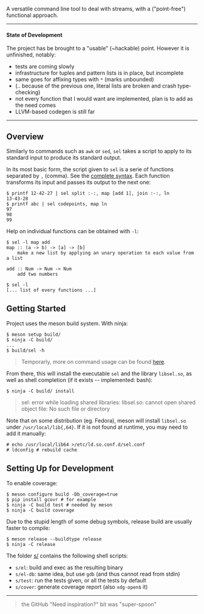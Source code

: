 A versatile command line tool to deal with streams, with a
("point-free") functional approach.

---

#### State of Development

The project has be brought to a "usable" (~hackable) point.
However it is unfinished, notably:
- tests are coming slowly
- infrastructure for tuples and pattern lists is in place, but incomplete
- same goes for affixing types with `*` (marks unbounded)
- (.. because of the previous one, literal lists are broken and crash type-checking)
- not every function that I would want are implemented, plan is to add as the need comes
- LLVM-based codegen is still far

---

## Overview

Similarly to commands such as `awk` or `sed`, `sel` takes
a script to apply to its standard input to produce its
standard output.

In its most basic form, the script given to `sel` is
a serie of functions separated by `,` (comma). See the
[complete syntax](doc/Scripting/Syntax.md). Each function
transforms its input and passes its output to the next one:
```console
$ printf 12-42-27 | sel split :-:, map [add 1], join :-:, ln
13-43-28
$ printf abc | sel codepoints, map ln
97
98
99
```

Help on individual functions can be obtained with `-l`:
```console
$ sel -l map add
map :: (a -> b) -> [a] -> [b]
	make a new list by applying an unary operation to each value from a list

add :: Num -> Num -> Num
	add two numbers

$ sel -l
[... list of every functions ...]
```

## Getting Started

Project uses the meson build system. With ninja:
```console
$ meson setup build/
$ ninja -C build/
...
$ build/sel -h
```

> Temporarly, more on command usage can be found [here](doc/README.md#Command%20Usage).

From there, this will install the executable `sel` and
the library `libsel.so`, as well as shell completion
(if it exists -- implemented: bash):
```console
$ ninja -C build/ install
```

> sel: error while loading shared libraries: libsel.so:
> cannot open shared object file: No such file or directory

Note that on some distribution (eg. Fedora), meson will
install `libsel.so` under `/usr/local/lib{,64}`. If it is
not found at runtime, you may need to add it manually:
```console
# echo /usr/local/lib64 >/etc/ld.so.conf.d/sel.conf
# ldconfig # rebuild cache
```

## Setting Up for Development

To enable coverage:
```console
$ meson configure build -Db_coverage=true
$ pip install gcovr # for example
$ ninja -C build test # needed by meson
$ ninja -C build coverage
```

Due to the stupid length of some debug symbols, release
build are usually faster to compile:
```console
$ meson release --buildtype release
$ ninja -C release
```

The folder [s/](s) contains the following shell scripts:
- `s/el`: build and exec as the resulting binary
- `s/el-db`: same idea, but use `gdb` (and thus cannot read from stdin)
- `s/test`: run the tests given, or all the tests by default
- `s/cover`: generate coverage report (also `xdg-open`s it)

---

> the GitHub "Need inspiration?" bit was "super-spoon"
